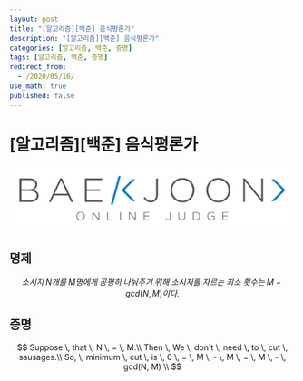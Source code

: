 ```yaml
---
layout: post
title: "[알고리즘][백준] 음식평론가"
description: "[알고리즘][백준] 음식평론가"
categories: [알고리즘, 백준, 증명]
tags: [알고리즘, 백준, 증명]
redirect_from:
  - /2020/05/16/
use_math: true
published: false
---
```


# [알고리즘][백준] 음식평론가

<img src="/assets/images/posts/logos/boj.png">

## 명제

$$ 소시지 \; N개를 \; M명에게 \; 공평히 \; 나눠주기 \; 위해 \; 소시지를 \; 자르는 \; 최소 \; 횟수는 \; M - gcd(N, M)이다. $$

## 증명

$$
Suppose \, that \, N \, = \, M.\\
Then \, We \, don't \, need \, to \, cut \, sausages.\\
So, \, minimum \, cut \, is \, 0 \, = \, M \, - \, M \, = \, M \, - \, gcd(N, M) \\
$$
